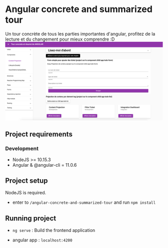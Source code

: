 # Angular concrete and summarized tour 
Un tour concrète de tous les parties importantes d'angular, profitez de la lecture et du changement pour mieux comprendre :D
![alt text](capture.png)
## Project requirements

### Development

-  NodeJS >= 10.15.3
-  Angular & @angular-cli = 11.0.6

## Project setup 

NodeJS is required.

- enter to `/angular-concrete-and-summarized-tour` and run  `npm install`

## Running project

- `ng serve` : Build the frontend application

- angular app : `localhost:4200`




